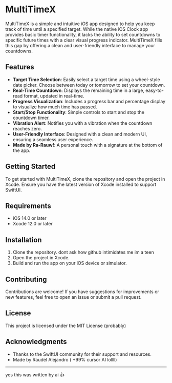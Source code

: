 # MultiTimeX

MultiTimeX is a simple and intuitive iOS app designed to help you keep track of time until a specified target. While the native iOS Clock app provides basic timer functionality, it lacks the ability to set countdowns to specific future times with a clear visual progress indicator. MultiTimeX fills this gap by offering a clean and user-friendly interface to manage your countdowns.

## Features

- **Target Time Selection**: Easily select a target time using a wheel-style date picker. Choose between today or tomorrow to set your countdown.
- **Real-Time Countdown**: Displays the remaining time in a large, easy-to-read format, updated in real-time.
- **Progress Visualization**: Includes a progress bar and percentage display to visualize how much time has passed.
- **Start/Stop Functionality**: Simple controls to start and stop the countdown timer.
- **Vibration Alert**: Notifies you with a vibration when the countdown reaches zero.
- **User-Friendly Interface**: Designed with a clean and modern UI, ensuring a seamless user experience.
- **Made by Ra-Rauw!**: A personal touch with a signature at the bottom of the app.

## Getting Started

To get started with MultiTimeX, clone the repository and open the project in Xcode. Ensure you have the latest version of Xcode installed to support SwiftUI.



## Requirements

- iOS 14.0 or later
- Xcode 12.0 or later

## Installation

1. Clone the repository. dont ask how github intimidates me im a teen
2. Open the project in Xcode.
3. Build and run the app on your iOS device or simulator.

## Contributing

Contributions are welcome! If you have suggestions for improvements or new features, feel free to open an issue or submit a pull request.

## License

This project is licensed under the MIT License (probably)

## Acknowledgments

- Thanks to the SwiftUI community for their support and resources.
- Made by Raudel Alejandro ( +99% cursor AI lollll)

---

yes this was written by ai 👍

